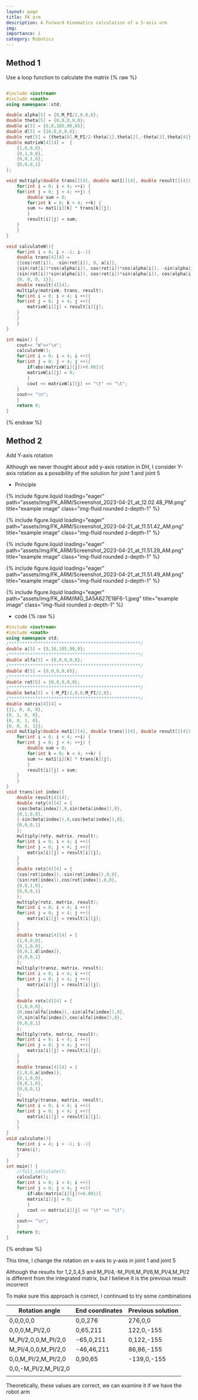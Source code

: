 ```yaml
---
layout: page
title: FK arm
description: A Forward Kinematics calculation of a 5-axis arm
img:
importance: 1
category: Robotics
---
```


## Method 1

Use a loop function to calculate the matrix
{% raw %}

```cpp

#include <iostream>
#include <cmath>
using namespace::std;

double alpha[5] = {0,M_PI/2,0,0,0};
double theta[5] = {0,0,0,0,0};
double a[5] = {0,0,105,90,65};
double d[5] = {16,0,0,0,0};
double rot[5] = {theta[0],M_PI/2-theta[1],theta[2],-theta[3],theta[4]};
double matrixW[4][4] =  {
    {1,0,0,0},
    {0,1,0,0},
    {0,0,1,0},
    {0,0,0,1}
};

void multiply(double trans[][4], double mat1[][4], double result[][4]) {
    for(int i = 0; i < 4; ++i) {
    for(int j = 0; j < 4; ++j) {
        double sum = 0;
        for(int k = 0; k < 4; ++k) {
        sum += mat1[i][k] * trans[k][j];
        }
        result[i][j] = sum;
    }
    }
}

void calculateW(){
    for(int i = 4; i > -1; i--){
    double trans[4][4] =
    {{cos(rot[i]), -sin(rot[i]), 0, a[i]},
    {sin(rot[i])*cos(alpha[i]), cos(rot[i])*cos(alpha[i]), -sin(alpha[i]), -sin(alpha[i])*d[i]},
    {sin(rot[i])*sin(alpha[i]), cos(rot[i])*sin(alpha[i]), cos(alpha[i]), cos(alpha[i])*d[i]},
    {0, 0, 0, 1}};
    double result[4][4];
    multiply(matrixW, trans, result);
    for(int i = 0; i < 4; i ++){
    for(int j = 0; j < 4; j ++){
        matrixW[i][j] = result[i][j];
    }
    }
    }
}

int main() {
    cout<< "W"<<"\n";
    calculateW();
    for(int i = 0; i < 4; i ++){
    for(int j = 0; j < 4; j ++){
        if(abs(matrixW[i][j])<0.001){
        matrixW[i][j] = 0;
        }
        cout << matrixW[i][j] << "\t" << "\t";
    }
    cout<< "\n";
    }
    return 0;
}

```

{% endraw %}

## Method 2

Add Y-axis rotation

Although we never thought about add y-axis rotation in DH, I consider Y-axis rotation as a possibility of the solution for joint 1 and joint 5

- Principle

{% include figure.liquid loading="eager" path="assets/img/FK_ARM/Screenshot_2023-04-21_at_12.02.48_PM.png" title="example image" class="img-fluid rounded z-depth-1" %}

{% include figure.liquid loading="eager" path="assets/img/FK_ARM/Screenshot_2023-04-21_at_11.51.42_AM.png" title="example image" class="img-fluid rounded z-depth-1" %}

{% include figure.liquid loading="eager" path="assets/img/FK_ARM/Screenshot_2023-04-21_at_11.51.29_AM.png" title="example image" class="img-fluid rounded z-depth-1" %}

{% include figure.liquid loading="eager" path="assets/img/FK_ARM/Screenshot_2023-04-21_at_11.51.49_AM.png" title="example image" class="img-fluid rounded z-depth-1" %}

{% include figure.liquid loading="eager" path="assets/img/FK_ARM/IMG_5A5A627E18F6-1.jpeg" title="example image" class="img-fluid rounded z-depth-1" %}

- code
  {% raw %}

```cpp
#include <iostream>
#include <cmath>
using namespace std;
/**************************************************/
double a[5] = {0,16,105,90,0};
/**************************************************/
double alfa[5] = {0,0,0,0,0};
/**************************************************/
double d[5] = {0,0,0,0,65};
/**************************************************/
double rot[5] = {0,0,0,0,0};
/**************************************************/
double beta[5] = {-M_PI/2,0,0,M_PI/2,0};
/**************************************************/
double matrix[4][4] =
{{1, 0, 0, 0},
{0, 1, 0, 0},
{0, 0, 1, 0},
{0, 0, 0, 1}};
void multiply(double mat1[][4], double trans[][4], double result[][4]) {
    for(int i = 0; i < 4; ++i) {
    for(int j = 0; j < 4; ++j) {
        double sum = 0;
        for(int k = 0; k < 4; ++k) {
        sum += mat1[i][k] * trans[k][j];
        }
        result[i][j] = sum;
    }
    }
}
void trans(int index){
    double result[4][4];
    double roty[4][4] = {
    {cos(beta[index]),0,sin(beta[index]),0},
    {0,1,0,0},
    {-sin(beta[index]),0,cos(beta[index]),0},
    {0,0,0,1}
    };
    multiply(roty, matrix, result);
    for(int i = 0; i < 4; i ++){
    for(int j = 0; j < 4; j ++){
        matrix[i][j] = result[i][j];
    }
    }
    double rotz[4][4] = {
    {cos(rot[index]),-sin(rot[index]),0,0},
    {sin(rot[index]),cos(rot[index]),0,0},
    {0,0,1,0},
    {0,0,0,1}
    };
    multiply(rotz, matrix, result);
    for(int i = 0; i < 4; i ++){
    for(int j = 0; j < 4; j ++){
        matrix[i][j] = result[i][j];
    }
    }
    double transz[4][4] = {
    {1,0,0,0},
    {0,1,0,0},
    {0,0,1,d[index]},
    {0,0,0,1}
    };
    multiply(transz, matrix, result);
    for(int i = 0; i < 4; i ++){
    for(int j = 0; j < 4; j ++){
        matrix[i][j] = result[i][j];
    }
    }
    double rotx[4][4] = {
    {1,0,0,0},
    {0,cos(alfa[index]),-sin(alfa[index]),0},
    {0,sin(alfa[index]),cos(alfa[index]),0},
    {0,0,0,1}
    };
    multiply(rotx, matrix, result);
    for(int i = 0; i < 4; i ++){
    for(int j = 0; j < 4; j ++){
        matrix[i][j] = result[i][j];
    }
    }
    double transx[4][4] = {
    {1,0,0,a[index]},
    {0,1,0,0},
    {0,0,1,0},
    {0,0,0,1}
    };
    multiply(transx, matrix, result);
    for(int i = 0; i < 4; i ++){
    for(int j = 0; j < 4; j ++){
        matrix[i][j] = result[i][j];
    }
    }
}
void calculate(){
    for(int i = 4; i > -1; i--){
    trans(i);
    }
}
int main() {
    //full_calculate();
    calculate();
    for(int i = 0; i < 4; i ++){
    for(int j = 0; j < 4; j ++){
        if(abs(matrix[i][j])<0.001){
        matrix[i][j] = 0;
        }
        cout << matrix[i][j] << "\t" << "\t";
    }
    cout<< "\n";
    }
    return 0;
}
```

{% endraw %}

This time, I change the rotation on x-axis to y-axis in joint 1 and joint 5

Although the results for 1,2,3,4,5 and M_PI/4,-M_PI/6,M_PI/6,M_PI/4,M_PI/2 is different from the integrated matrix, but I believe it is the previous result incorrect

To make sure this approach is correct, I continued to try some combinations

| Rotation angle       | End coordinates | Previous solution |
| -------------------- | --------------- | ----------------- |
| 0,0,0,0,0            | 0,0,276         | 276,0,0           |
| 0,0,0,M_PI/2,0       | 0,65,211        | 122,0,-155        |
| M_PI/2,0,0,M_PI/2,0  | -65,0,211       | 0,122,-155        |
| M_PI/4,0,0,M_PI/2,0  | -46,46,211      | 86,86,-155        |
| 0,0,M_PI/2,M_PI/2,0  | 0,90,65         | -139,0,-155       |
| 0,0,-M_PI/2,M_PI/2,0 |                 |                   |
|                      |                 |                   |

Theoretically, these values are correct, we can examine it if we have the robot arm
